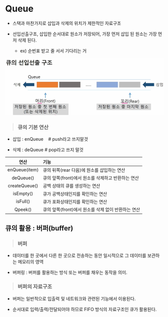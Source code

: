 # Queue

- 스택과 마찬가지로 삽입과 삭제의 위치가 제한적인 자료구조

- 선입선출구조, 삽입한 순서대로 원소가 저장되어, 가장 먼저 삽입 된 원소는 가장 먼저 삭제 된다.
  
  - ex) 순번표 받고 줄 서서 기다리는 거

![](Queue_assets/2022-08-24-09-56-49-image.png)

> ### 큐의 기본 연산

- 삽입 : enQueue    # push라고 쓰지말것

- 삭제 : deQueue    # pop라고 쓰지 말것

| 연산            | 기능                               |
|:-------------:|:-------------------------------- |
| enQueue(item) | 큐의 뒤쪽(rear 다음)에 원소를 삽입하는 연산      |
| deQueue()     | 큐의 앞쪽(front)에서 원소를 삭제하고 반환하는 연산  |
| createQueue() | 공백 상태의 큐를 생성하는 연산                |
| isEmpty()     | 큐가 공백상태인지를 확인하는 연산               |
| isFull()      | 큐가 포화상태인지를 확인하는 연산               |
| Qpeek()       | 큐의 앞쪽(front)에서 원소를 삭제 없이 반환하는 연산 |

## 큐의 활용 : 버퍼(buffer)

> ### 버퍼

- 데이터를 한 곳에서 다른 한 곳으로 전송하는 동안 일시적으로 그 데이터를 보관하는 메모리의 영역

- 버퍼링 : 버퍼를 활용하는 방식 또는 버퍼를 채우는 동작을 의미.

> ### 버퍼의 자료구조

- 버퍼는 일반적으로 입출력 및 네트워크와 관련된 기능에서 이용된다.

- 순서대로 입력/출력/전달되어야 하므로 FIFO 방식의 자료구조인 큐가 활용된다.
